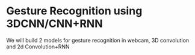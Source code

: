# Gesture Recognition using 3DCNN/CNN+RNN
 We will build 2 models for gesture recognition in webcam, 3D convolution and 2d Convolution+RNN
